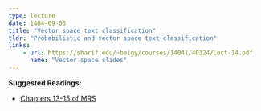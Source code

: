 ```yaml
---
type: lecture
date: 1404-09-03
title: "Vector space text classification"
tldr: "Probabilistic and vector space text classification"
links: 
    - url: https://sharif.edu/~beigy/courses/14041/40324/Lect-14.pdf
      name: "Vector space slides"
---
```


**Suggested Readings:**
- [Chapters 13-15 of MRS](https://nlp.stanford.edu/IR-book/pdf/13bayes.pdf)
